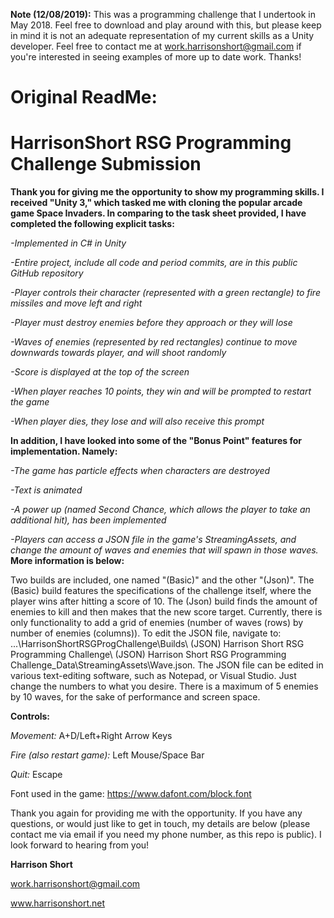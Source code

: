 **Note (12/08/2019):**
This was a programming challenge that I undertook in May 2018. Feel free to download and play around with this, but please keep in mind it is not an adequate representation of my current skills as a Unity developer.
Feel free to contact me at work.harrisonshort@gmail.com if you're interested in seeing examples of more up to date work. Thanks!

# Original ReadMe:
# HarrisonShort RSG Programming Challenge Submission

**Thank you for giving me the opportunity to show my programming skills. I received "Unity 3," which tasked me with cloning the popular arcade game Space Invaders. In comparing to the task sheet provided, I have completed the following explicit tasks:**

*-Implemented in C# in Unity*

*-Entire project, include all code and period commits, are in this public GitHub repository*

*-Player controls their character (represented with a green rectangle) to fire missiles and move left and right*

*-Player must destroy enemies before they approach or they will lose*

*-Waves of enemies (represented by red rectangles) continue to move downwards towards player, and will shoot randomly*

*-Score is displayed at the top of the screen*

*-When player reaches 10 points, they win and will be prompted to restart the game*

*-When player dies, they lose and will also receive this prompt*


**In addition, I have looked into some of the "Bonus Point" features for implementation. Namely:**

*-The game has particle effects when characters are destroyed*

*-Text is animated*

*-A power up (named Second Chance, which allows the player to take an additional hit), has been implemented*

*-Players can access a JSON file in the game's StreamingAssets, and change the amount of waves and enemies that will spawn in those waves.* **More information is below:**

Two builds are included, one named "(Basic)" and the other "(Json)". The (Basic) build features the specifications of the challenge itself, where the player wins after hitting a score of 10. The (Json) build finds the amount of enemies to kill and then makes that the new score target. Currently, there is only functionality to add a grid of enemies (number of waves (rows) by number of enemies (columns)). To edit the JSON file, navigate to: ...\HarrisonShortRSGProgChallenge\Builds\ (JSON) Harrison Short RSG Programming Challenge\ (JSON) Harrison Short RSG Programming Challenge_Data\StreamingAssets\Wave.json. The JSON file can be edited in various text-editing software, such as Notepad, or Visual Studio. Just change the numbers to what you desire. There is a maximum of 5 enemies by 10 waves, for the sake of performance and screen space.

**Controls:**

*Movement:* A+D/Left+Right Arrow Keys

*Fire (also restart game):* Left Mouse/Space Bar

*Quit:* Escape

Font used in the game: https://www.dafont.com/block.font

Thank you again for providing me with the opportunity. If you have any questions, or would just like to get in touch, my details are below (please contact me via email if you need my phone number, as this repo is public). I look forward to hearing from you!

**Harrison Short**

work.harrisonshort@gmail.com

www.harrisonshort.net
